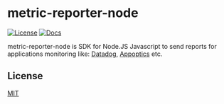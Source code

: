 # metric-reporter-node   

[![License][license-image]][license-url]
[![Docs][docs-image]][docs-url]

metric-reporter-node is SDK for Node.JS Javascript to send reports for applications monitoring like: [Datadog](https://www.datadoghq.com/), 
[Appoptics](https://www.appoptics.com) etc.

## License
[MIT](LICENSE)

[license-image]: https://img.shields.io/badge/license-MIT-blue.svg?style=square
[license-url]: LICENSE

[docs-url]: https://ironsource.github.io/metric-reporter-node/
[docs-image]: https://img.shields.io/badge/docs-latest-blue.svg
